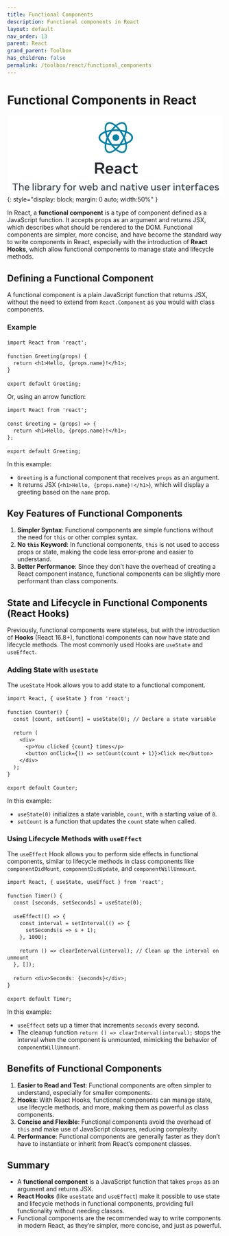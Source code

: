 ```yaml
---
title: Functional Components
description: Functional components in React
layout: default
nav_order: 13
parent: React
grand_parent: Toolbox
has_children: false
permalink: /toolbox/react/functional_components
---
```


# Functional Components in React

![Codelab](./images/reactlogo.png){: style="display: block; margin: 0 auto; width:50%" }

In React, a **functional component** is a type of component defined as a JavaScript function. It accepts props as an argument and returns JSX, which describes what should be rendered to the DOM. Functional components are simpler, more concise, and have become the standard way to write components in React, especially with the introduction of **React Hooks**, which allow functional components to manage state and lifecycle methods.

## Defining a Functional Component

A functional component is a plain JavaScript function that returns JSX, without the need to extend from `React.Component` as you would with class components.

### Example

```react
import React from 'react';

function Greeting(props) {
  return <h1>Hello, {props.name}!</h1>;
}

export default Greeting;
```

Or, using an arrow function:

```react
import React from 'react';

const Greeting = (props) => {
  return <h1>Hello, {props.name}!</h1>;
};

export default Greeting;
```

In this example:

- `Greeting` is a functional component that receives `props` as an argument.
- It returns JSX (`<h1>Hello, {props.name}!</h1>`), which will display a greeting based on the `name` prop.

## Key Features of Functional Components

1. **Simpler Syntax**: Functional components are simple functions without the need for `this` or other complex syntax.
2. **No `this` Keyword**: In functional components, `this` is not used to access props or state, making the code less error-prone and easier to understand.
3. **Better Performance**: Since they don’t have the overhead of creating a React component instance, functional components can be slightly more performant than class components.

## State and Lifecycle in Functional Components (React Hooks)

Previously, functional components were stateless, but with the introduction of **Hooks** (React 16.8+), functional components can now have state and lifecycle methods. The most commonly used Hooks are `useState` and `useEffect`.

### Adding State with `useState`

The `useState` Hook allows you to add state to a functional component.

```react
import React, { useState } from 'react';

function Counter() {
  const [count, setCount] = useState(0); // Declare a state variable

  return (
    <div>
      <p>You clicked {count} times</p>
      <button onClick={() => setCount(count + 1)}>Click me</button>
    </div>
  );
}

export default Counter;
```

In this example:

- `useState(0)` initializes a state variable, `count`, with a starting value of `0`.
- `setCount` is a function that updates the `count` state when called.

### Using Lifecycle Methods with `useEffect`

The `useEffect` Hook allows you to perform side effects in functional components, similar to lifecycle methods in class components like `componentDidMount`, `componentDidUpdate`, and `componentWillUnmount`.

```react
import React, { useState, useEffect } from 'react';

function Timer() {
  const [seconds, setSeconds] = useState(0);

  useEffect(() => {
    const interval = setInterval(() => {
      setSeconds(s => s + 1);
    }, 1000);
    
    return () => clearInterval(interval); // Clean up the interval on unmount
  }, []);

  return <div>Seconds: {seconds}</div>;
}

export default Timer;
```

In this example:

- `useEffect` sets up a timer that increments `seconds` every second.
- The cleanup function `return () => clearInterval(interval);` stops the interval when the component is unmounted, mimicking the behavior of `componentWillUnmount`.

## Benefits of Functional Components

1. **Easier to Read and Test**: Functional components are often simpler to understand, especially for smaller components.
2. **Hooks**: With React Hooks, functional components can manage state, use lifecycle methods, and more, making them as powerful as class components.
3. **Concise and Flexible**: Functional components avoid the overhead of `this` and make use of JavaScript closures, reducing complexity.
4. **Performance**: Functional components are generally faster as they don’t have to instantiate or inherit from React’s component classes.

## Summary

- A **functional component** is a JavaScript function that takes `props` as an argument and returns JSX.
- **React Hooks** (like `useState` and `useEffect`) make it possible to use state and lifecycle methods in functional components, providing full functionality without needing classes.
- Functional components are the recommended way to write components in modern React, as they’re simpler, more concise, and just as powerful.
